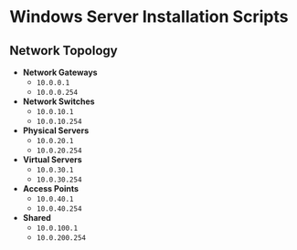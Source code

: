 # Windows Server Installation Scripts

## Network Topology

- **Network Gateways**
  - `10.0.0.1`
  - `10.0.0.254`
- **Network Switches**
  - `10.0.10.1`
  - `10.0.10.254`
- **Physical Servers**
  - `10.0.20.1`
  - `10.0.20.254`
- **Virtual Servers**
  - `10.0.30.1`
  - `10.0.30.254`
- **Access Points**
  - `10.0.40.1`
  - `10.0.40.254`
- **Shared**
  - `10.0.100.1`
  - `10.0.200.254`
